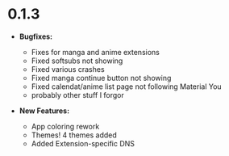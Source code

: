 # 0.1.3

- **Bugfixes:**
  - Fixes for manga and anime extensions
  - Fixed softsubs not showing
  - Fixed various crashes
  - Fixed manga continue button not showing
  - Fixed calendat/anime list page not following Material You
  - probably other stuff I forgor

- **New Features:**
  - App coloring rework
  - Themes! 4 themes added
  - Added Extension-specific DNS
